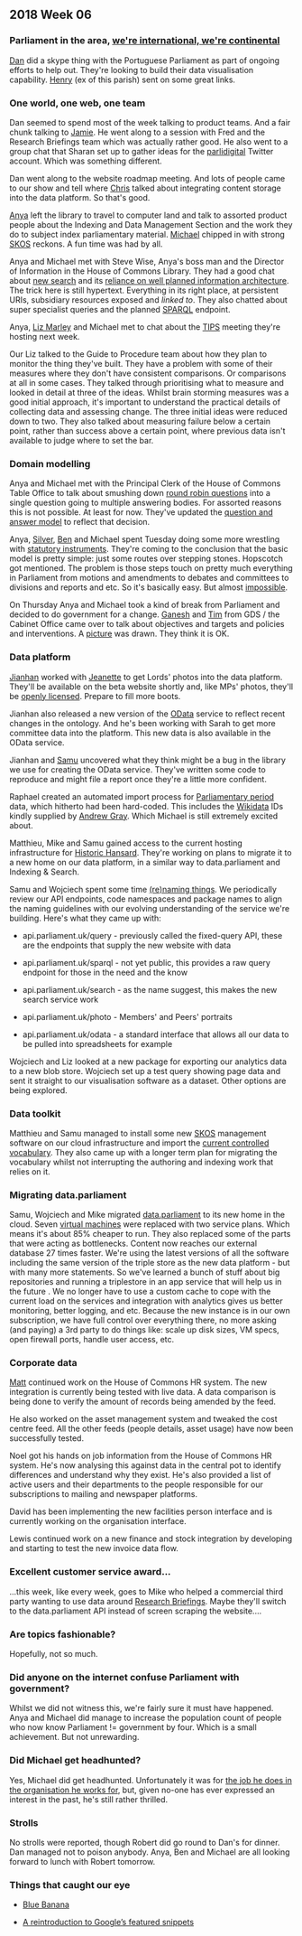 ## 2018 Week 06


### Parliament in the area, [we're international, we're continental](https://www.youtube.com/watch?v=pNfHoPIxhXM&t=1m9s)

[Dan](https://twitter.com/dasbarrett) did a skype thing with the Portuguese Parliament as part of ongoing efforts to help out. They're looking to build their data visualisation capability. [Henry](https://twitter.com/henryjameslau) (ex of this parish) sent on some great links.

### One world, one web, one team

Dan seemed to spend most of the week talking to product teams. And a fair chunk talking to [Jamie](https://twitter.com/oddtype). He went along to a session with Fred and the Research Briefings team which was actually rather good. He also went to a group chat that Sharan set up to gather ideas for the [parlidigital](https://twitter.com/parlidigital) Twitter account. Which was something different.

Dan went along to the website roadmap meeting. And lots of people came to our show and tell where [Chris](https://twitter.com/chrisalcockdev) talked about integrating content storage into the data platform. So that's good.

[Anya](https://twitter.com/bitten_) left the library to travel to computer land and talk to assorted product people about the Indexing and Data Management Section and the work they do to subject index parliamentary material. [Michael](https://twitter.com/fantasticlife) chipped in with strong [SKOS](https://www.w3.org/2004/02/skos/) reckons. A fun time was had by all.

Anya and Michael met with Steve Wise, Anya's boss man and the Director of Information in the House of Commons Library. They had a good chat about [new search](https://beta.parliament.uk/search) and its [reliance on well planned information architecture](http://smethur.st/posts/176135866). The trick here is still hypertext. Everything in its right place, at persistent URIs, subsidiary resources exposed and *linked to*. They also chatted about super specialist queries and the planned [SPARQL](https://en.wikipedia.org/wiki/SPARQL) endpoint.

Anya, [Liz Marley](https://twitter.com/greensideknits) and Michael met to chat about the [TIPS](http://www.nglis.org.uk/tips/tipshome.htm) meeting they're hosting next week.

Our Liz talked to the Guide to Procedure team about how they plan to monitor the thing they've built. They have a problem with some of their measures where they don't have consistent comparisons. Or comparisons at all in some cases. They talked through prioritising what to measure and looked in detail at three of the ideas. Whilst brain storming measures was a good initial approach, it's important to understand the practical details of collecting data and assessing change. The three initial ideas were reduced down to two. They also talked about measuring failure below a certain point, rather than success above a certain point, where previous data isn't available to judge where to set the bar.

### Domain modelling

Anya and Michael met with the Principal Clerk of the House of Commons Table Office to talk about smushing down [round robin questions](https://ukparliament.github.io/ontologies/question-and-answer/question-and-answer-ontology.html#d4e676) into a single question going to multiple answering bodies. For assorted reasons this is not possible. At least for now. They've updated the [question and answer model](https://ukparliament.github.io/ontologies/question-and-answer/question-and-answer-ontology.html) to reflect that decision.

Anya, [Silver](https://twitter.com/silveroliver), [Ben](https://twitter.com/benwoodhams) and Michael spent Tuesday doing some more wrestling with [statutory instruments](http://www.parliament.uk/business/bills-and-legislation/secondary-legislation/statutory-instruments/). They're coming to the conclusion that the basic model is pretty simple: just some routes over stepping stones. Hopscotch got mentioned. The problem is those steps touch on pretty much everything in Parliament from motions and amendments to debates and committees to divisions and reports and etc. So it's basically easy. But almost [impossible](http://www.hark.com/clips/zcskfldshq-i-sure-as-hell-wouldnt-start-from-here).

On Thursday Anya and Michael took a kind of break from Parliament and decided to do government for a change. [Ganesh](https://twitter.com/gansenthi) and [Tim](https://twitter.com/TimAdey2) from GDS / the Cabinet Office came over to talk about objectives and targets and policies and interventions. A [picture](https://github.com/ukparliament/domain-models/blob/master/government/domain%20model.pdf) was drawn. They think it is OK.

### Data platform

[Jianhan](https://twitter.com/jianhanzhu) worked with [Jeanette](https://twitter.com/clementgraphics) to get Lords' photos into the data platform. They'll be available on the beta website shortly and, like MPs' photos, they'll be [openly licensed](https://creativecommons.org/licenses/by/3.0/). Prepare to fill more boots.

Jianhan also released a new version of the [OData](http://www.odata.org/) service to reflect recent changes in the  ontology. And he's been working with Sarah to get more committee data into the platform. This new data is also available in the OData service.

Jianhan and [Samu](https://twitter.com/langsamu) uncovered what they think might be a bug in the library we use for creating the OData service. They've written some code to reproduce and might file a report once they're a little more confident.

Raphael created an automated import process for [Parliamentary period](https://beta.parliament.uk/parliaments) data, which hitherto had been hard-coded. This includes the [Wikidata](https://www.wikidata.org/wiki/Wikidata:Main_Page) IDs kindly supplied by [Andrew Gray](https://twitter.com/generalising). Which Michael is still extremely excited about.

Matthieu, Mike and Samu gained access to the current hosting infrastructure for [Historic Hansard](http://hansard.millbanksystems.com/). They're working on plans to migrate it to a new home on our data platform, in a similar way to data.parliament and Indexing & Search.

Samu and Wojciech spent some time [(re)naming things](https://martinfowler.com/bliki/TwoHardThings.html). We periodically review our API endpoints, code namespaces and package names to align the naming guidelines with our evolving understanding of the service we're building. Here's what they came up with:

* api.parliament.uk/query - previously called the fixed-query API, these are the endpoints that supply the new website with data

* api.parliament.uk/sparql - not yet public, this provides a raw query endpoint for those in the need and the know

* api.parliament.uk/search - as the name suggest, this makes the new search service work

* api.parliament.uk/photo - Members' and Peers' portraits

* api.parliament.uk/odata - a standard interface that allows all our data to be pulled into spreadsheets for example

Wojciech and Liz looked at a new package for exporting our analytics data to a new blob store. Wojciech set up a test query showing page data and sent it straight to our visualisation software as a dataset. Other options are being explored.

### Data toolkit

Matthieu and Samu managed to install some new [SKOS](https://www.w3.org/2004/02/skos/) management software on our cloud infrastructure and import the [current controlled vocabulary](http://www.data.parliament.uk/dataset/thesauri). They also came up with a longer term plan for migrating the vocabulary whilst not interrupting the authoring and indexing work that relies on it.

### Migrating data.parliament

Samu, Wojciech and Mike migrated [data.parliament](http://www.data.parliament.uk/) to its new home in the cloud. Seven [virtual machines](https://en.wikipedia.org/wiki/Virtual_machine) were replaced with two service plans. Which means it's about 85% cheaper to run. They also replaced some of the parts that were acting as bottlenecks. Content now reaches our external database 27 times faster. We're using the latest versions of all the software including the same version of the triple store as the new data platform - but with many more statements. So we've learned a bunch of stuff about big repositories and running a triplestore in an app service that will help us in the future . We no longer have to use a custom cache to cope with the current load on the services and integration with analytics gives us better monitoring, better logging, and etc. Because the new instance is in our own subscription, we have full control over everything there, no more asking (and paying) a 3rd party to do things like: scale up disk sizes, VM specs, open firewall ports, handle user access, etc.

### Corporate data

[Matt](https://twitter.com/matiasgermanico) continued work on the House of Commons HR system. The new integration is currently being tested with live data. A data comparison is being done to verify the amount of records being amended by the feed.

He also worked on the asset management system and tweaked the cost centre feed. All the other feeds (people details, asset usage) have now been successfully tested.

Noel got his hands on job information from the House of Commons HR system. He's now analysing this against data in the central pot to identify differences and understand why they exist. He's also provided a list of active users and their departments to the people responsible for our subscriptions to mailing and newspaper platforms.
 
David has been implementing the new facilities person interface and is currently working on the organisation interface.
 
Lewis continued work on a new finance and stock integration by developing and starting to test the new invoice data flow.

### Excellent customer service award...

...this week, like every week, goes to Mike who helped a commercial third party wanting to use data around [Research Briefings](https://researchbriefings.parliament.uk/). Maybe they'll switch to the data.parliament API instead of screen scraping the website....

### Are topics fashionable?

Hopefully, not so much.

### Did anyone on the internet confuse Parliament with government?

Whilst we did not witness this, we're fairly sure it must have happened. Anya and Michael did manage to increase the population count of people who now know Parliament != government by four. Which is a small achievement. But not unrewarding.

### Did Michael get headhunted?

Yes, Michael did get headhunted. Unfortunately it was for [the job he does in the organisation he works for](https://twitter.com/fantasticlife/status/960123698723348480), but, given no-one has ever expressed an interest in the past, he's still rather thrilled.

### Strolls

No strolls were reported, though Robert did go round to Dan's for dinner. Dan managed not to poison anybody. Anya, Ben and Michael are all looking forward to lunch with Robert tomorrow.

### Things that caught our eye

* [Blue Banana](https://en.wikipedia.org/wiki/Blue_Banana)

* [A reintroduction to Google’s featured snippets](https://www.blog.google/products/search/reintroduction-googles-featured-snippets/)